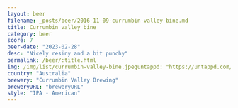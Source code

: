 ```yaml
---
layout: beer
filename: _posts/beer/2016-11-09-currumbin-valley-bine.md
title: Currumbin valley bine
category: beer
score: 7
beer-date: "2023-02-28"
desc: "Nicely resiny and a bit punchy"
permalink: /beer/:title.html
img: /img/list/currumbin-valley-bine.jpeguntappd: "https://untappd.com/b/currumbin-valley-brewing-bine/4489646"
country: "Australia"
brewery: "Currumbin Valley Brewing"
breweryURL: "breweryURL"
style: "IPA - American"
---
```

